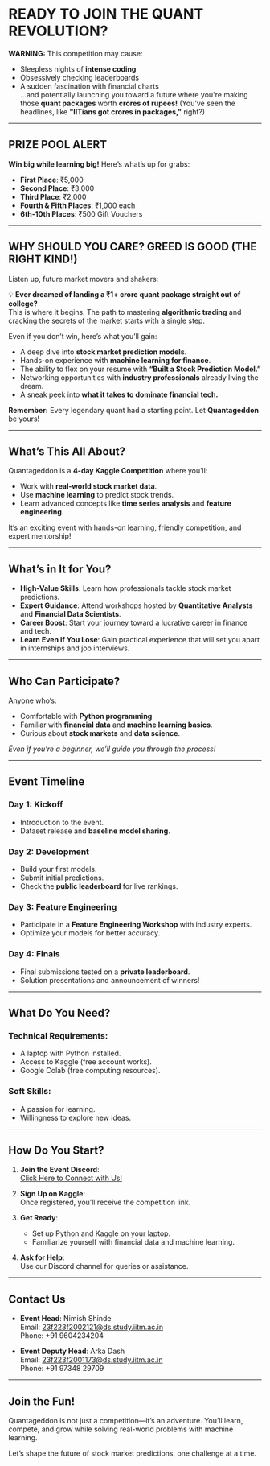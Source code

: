 # READY TO JOIN THE QUANT REVOLUTION?  

**WARNING:** This competition may cause:  
- Sleepless nights of **intense coding**  
- Obsessively checking leaderboards  
- A sudden fascination with financial charts  
...and potentially launching you toward a future where you're making those **quant packages** worth **crores of rupees!** (You’ve seen the headlines, like **"IITians got crores in packages,"** right?)  

---

## PRIZE POOL ALERT  

**Win big while learning big!** Here’s what’s up for grabs:  
- **First Place**: ₹5,000  
- **Second Place**: ₹3,000  
- **Third Place**: ₹2,000  
- **Fourth & Fifth Places**: ₹1,000 each  
- **6th-10th Places**: ₹500 Gift Vouchers  

---

## WHY SHOULD YOU CARE? GREED IS GOOD (THE RIGHT KIND!)  

Listen up, future market movers and shakers:  

💡 **Ever dreamed of landing a ₹1+ crore quant package straight out of college?**  
This is where it begins. The path to mastering **algorithmic trading** and cracking the secrets of the market starts with a single step.  

Even if you don’t win, here’s what you’ll gain:  
- A deep dive into **stock market prediction models**.  
- Hands-on experience with **machine learning for finance**.  
- The ability to flex on your resume with **“Built a Stock Prediction Model.”**  
- Networking opportunities with **industry professionals** already living the dream.  
- A sneak peek into **what it takes to dominate financial tech.**  

**Remember:** Every legendary quant had a starting point. Let **Quantageddon** be yours!  

---

## What’s This All About?  

Quantageddon is a **4-day Kaggle Competition** where you’ll:  
- Work with **real-world stock market data**.  
- Use **machine learning** to predict stock trends.  
- Learn advanced concepts like **time series analysis** and **feature engineering**.  

It’s an exciting event with hands-on learning, friendly competition, and expert mentorship!  

---

## What’s in It for You?  

- **High-Value Skills**: Learn how professionals tackle stock market predictions.  
- **Expert Guidance**: Attend workshops hosted by **Quantitative Analysts** and **Financial Data Scientists**.  
- **Career Boost**: Start your journey toward a lucrative career in finance and tech.  
- **Learn Even if You Lose**: Gain practical experience that will set you apart in internships and job interviews.  

---

## Who Can Participate?  

Anyone who’s:  
- Comfortable with **Python programming**.  
- Familiar with **financial data** and **machine learning basics**.  
- Curious about **stock markets** and **data science**.  

*Even if you’re a beginner, we’ll guide you through the process!*  

---

## Event Timeline  

### Day 1: **Kickoff**  
- Introduction to the event.  
- Dataset release and **baseline model sharing**.  

### Day 2: **Development**  
- Build your first models.  
- Submit initial predictions.  
- Check the **public leaderboard** for live rankings.  

### Day 3: **Feature Engineering**  
- Participate in a **Feature Engineering Workshop** with industry experts.  
- Optimize your models for better accuracy.  

### Day 4: **Finals**  
- Final submissions tested on a **private leaderboard**.  
- Solution presentations and announcement of winners!  

---

## What Do You Need?  

### Technical Requirements:  
- A laptop with Python installed.  
- Access to Kaggle (free account works).  
- Google Colab (free computing resources).  

### Soft Skills:  
- A passion for learning.  
- Willingness to explore new ideas.  

---

## How Do You Start?  

1. **Join the Event Discord**:  
   [Click Here to Connect with Us!](https://discord.com/invite/xNtTUe9Euk)  

2. **Sign Up on Kaggle**:  
   Once registered, you’ll receive the competition link.  

3. **Get Ready**:  
   - Set up Python and Kaggle on your laptop.  
   - Familiarize yourself with financial data and machine learning.  

4. **Ask for Help**:  
   Use our Discord channel for queries or assistance.  

---

## Contact Us  

- **Event Head**: Nimish Shinde  
  Email: 23f223f2002121@ds.study.iitm.ac.in  
  Phone: +91 9604234204  

- **Event Deputy Head**: Arka Dash  
  Email: 23f223f2001173@ds.study.iitm.ac.in  
  Phone: +91 97348 29709  

---

## Join the Fun!  

Quantageddon is not just a competition—it’s an adventure. You’ll learn, compete, and grow while solving real-world problems with machine learning.  

Let’s shape the future of stock market predictions, one challenge at a time.  
